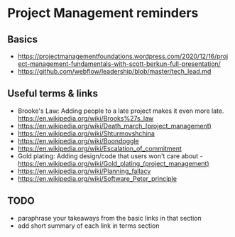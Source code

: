 # Project Management reminders

## Basics

* https://projectmanagementfoundations.wordpress.com/2020/12/16/project-management-fundamentals-with-scott-berkun-full-presentation/
* https://github.com/webflow/leadership/blob/master/tech_lead.md


## Useful terms & links

* Brooke's Law: Adding people to a late project makes it even more late. https://en.wikipedia.org/wiki/Brooks%27s_law
* https://en.wikipedia.org/wiki/Death_march_(project_management)
* https://en.wikipedia.org/wiki/Shturmovshchina
* https://en.wikipedia.org/wiki/Boondoggle
* https://en.wikipedia.org/wiki/Escalation_of_commitment
* Gold plating: Adding design/code that users won't care about - https://en.wikipedia.org/wiki/Gold_plating_(project_management)
* https://en.wikipedia.org/wiki/Planning_fallacy
* https://en.wikipedia.org/wiki/Software_Peter_principle


## TODO

* paraphrase your takeaways from the basic links in that section
* add short summary of each link in terms section
